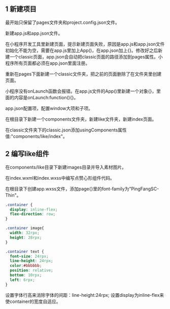 ## 1 新建项目

最开始只保留了pages文件夹和project.config.json文件。

新建app.js和app.json文件。

在小程序开发工具里新建页面，提示新建页面失败，原因是app.js和app.json文件初始化不能为空，需要在app.js里加上App()，在app.json加上{}。修改好之后新建一个classic页面，app.json会自动把classic页面的路径添加到pages属性。小程序所有页面都必须在app.json里面注册。

重新在pages下面新建一个classic文件夹，把之前的页面删除了在文件夹里创建页面。

小程序没有onLaunch函数会报错。在app.js文件的App()里新建一个对象{}，里面的内容是onLaunch:function(){}。

app.json配置项，配置window大项和子项。

在根目录下新建一个components文件夹，新建like文件夹，新建index页面。

在classic文件夹下的classic.json添加usingComponents属性值:"components/like/index"。

## 2 编写like组件

在components/like目录下新建images目录并导入素材图片。

在index.wxml和index.wxss中编写点赞心形组件代码。

在根目录下创建app.wxss文件，添加page{}里的font-family为"PingFangSC-Thin"。

```css
.container {
  display: inline-flex;
  flex-direction: row;
}

.container image{
  width: 32rpx;
  height: 28rpx;
}

.container text {
  font-size: 24rpx;
  line-height: 24rpx;
  color:#bbbbbb;
  position: relative;
  bottom: 10rpx;
  left: 6rpx;
}
```
设置字体行高来消除字体的间距：line-height:24rpx;
设置display为inline-flex来使container的宽度自适应。







